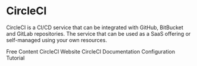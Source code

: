 # CircleCI

CircleCI is a CI/CD service that can be integrated with GitHub, BitBucket and GitLab repositories. The service that can be used as a SaaS offering or self-managed using your own resources.

<ResourceGroupTitle>Free Content</ResourceGroupTitle>
<BadgeLink badgeText='Official Website' colorScheme='blue' href='https://circleci.com/'>CircleCI Website</BadgeLink>
<BadgeLink badgeText='Official Documentation' colorScheme='blue' href='https://circleci.com/docs'>CircleCI Documentation</BadgeLink>
<BadgeLink badgeText='Configuration Tutorial' colorScheme='blue' href='https://circleci.com/docs/config-intro'>Configuration Tutorial</BadgeLink>
